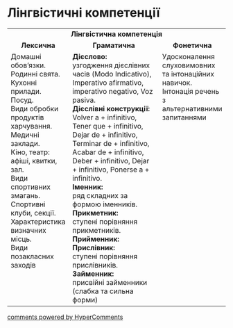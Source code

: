 <div id="hypercomments_widget" class="js-hypercomments-widget invisible"></div>

# Лінгвістичні компетенції


<table>
  <tr>
    <td align="center" colspan="3"><b>Лінгвістична компетенція</b></td>
  </tr>
            <tr>
                <td align="center"><b>Лексична</b></td>
                <td align="center"><b>Граматична</b></td>
                <td align="center"><b>Фонетична</b></td>
            </tr>
            <tr>
                <td width="25%" style="vertical-align:top !important;">
Домашні обов’язки. <br>
Родинні свята. <br>
Кухонні прилади. <br>
Посуд. <br>
Види обробки продуктів харчування.<br>
Медичні заклади. <br>
Кіно, театр: афіші, квитки, зал.<br>
Види спортивних змагань. <br>
Спортивні клуби, секції. <br>
Характеристика визначних місць.<br>
Види позакласних заходів</td>
<td width="50%" style="vertical-align:top !important;">
<b>Дієслово:</b><br>
узгодження дієслівних часів (Modo Indicativo), Imperativo afirmativo, imperativo negativo, Voz pasiva.<br>
<b>Дієслівні  конструкції:</b><br>
Volver a + infinitivo, Tener que + infinitivo, Dejar de + infinitivo, Terminar de + infinitivo, Acabar de + infinitivo, Deber + infinitivo, Dejar + infinitivo, Ponerse a + infinitivo.<br>
<b>Іменник:</b><br>
ряд складних за формою іменників.<br>
<b>Прикметник:</b><br>
ступені порівняння прикметників.<br>
<b>Прийменник:</b><br>
<b>Прислівник:</b><br>
ступені порівняння прислівників.<br>
<b>Займенник:</b><br>
присвійні займенники (слабка та сильна форми)
</td>
<td width="25%" style="vertical-align:top !important;">Удосконалення слуховимовних та інтонаційних навичок. Інтонація речень з альтернативними запитаннями</td>
            </tr>
</table>

<div class="js-hypercomments-container">
    <a href="http://hypercomments.com" class="hc-link" title="comments widget">comments powered by HyperComments</a>
</div>